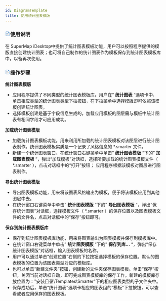 ```yaml
---
id: DiagramTemplate
title: 使用统计图表模版
---
```

### ![](../../img/read.gif)使用说明

在 SuperMap iDesktop中提供了统计图表模板功能，用户可以按照程序提供的模版直接创建统计图表；也可将自己制作的统计图表作为模板保存到统计图表模板库中，以备再次使用。

### ![](../../img/read.gif)操作步骤

**统计图表模版**

  * 应用程序提供了不同类型的统计图表模板库，用户在“ **统计图表** “选项卡中，单击相应类型的统计图表类型下拉按钮，在下拉菜单中选择模版即可依照该模板创建统计图表。
  * 选择模板创建是基于字段信息生成的，加载应用模板的图层需与模板中统计图表有相同字段才可应用成功。 

**加载统计图表模版**

  * 加载统计图表模板功能，用来利用所加载的统计图表模板对该图层进行统计图表制作。统计图表模板实质是一个记录了风格信息的 *.smarter 文件。
  * 新建一个统计图表窗口，在统计窗口右键菜单中单击” **统计图表模版** “下的” **加载图表模板** “，弹出“加载模板”对话框，选择所要加载的统计图表模板文件（ *.smarter ），点击对话框中的“打开”按钮； 应用程序根据该模板对图层进行图表制作。 

**导出统计图表模版**

  * 导出图表模板功能，用来将该图表风格输出为模板，便于将该模板应用到其他图层中去。
  * 在统计窗口右键菜单中单击” **统计图表模版** “下的” **导出图表模板** “，弹出“保存统计图表”对话框，选择模板文件（ *.smarter ）的保存位置以及图表模板文件的文件名，点击对话框中的“保存”按钮即可。 

**保存到统计图表模版库**

  * 保存到统计图表模板库功能，用来将图表输出为图表模板并保存到模板库中。
  * 在统计窗口右键菜单中单击” **统计图表模版** “下的” **保存到库...** “，弹出“保存统计图表模版”对话框，输入图表模板的名称。 
  * 用户可以通过单击“创建位置”右侧的下拉按钮选择模板的保存位置。默认的图表模板的位置为该图表类型对应的模板库。
  * 也可以单击“新建文件夹”按钮，创建新的文件夹保存图表模板。单击“保存”按钮，关闭当前对话框自动，即可完成图表模板库的保存工作。新建的模板库存放位置为："安装目录\Templates\Smarter"下的相应图表类型的子文件夹中。
  * 保存成功后，单击“统计图表”选项卡相应的图表组的“模板”下拉按钮，可以查看或者应用保存的图表模板。 


